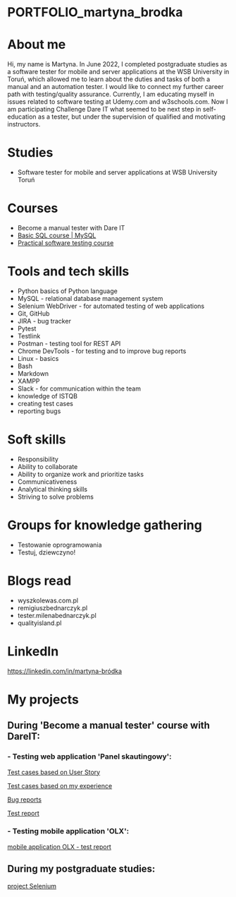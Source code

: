 # PORTFOLIO_martyna_brodka

#  About me
  Hi, my name is Martyna. In June 2022, I completed postgraduate studies as a software tester for mobile and server applications at the WSB University in Toruń, which allowed me to learn about the duties and tasks of both a manual and an automation tester. I would like to connect my further career path with testing/quality assurance. Currently, I am educating myself in issues related to software testing at Udemy.com and w3schools.com. Now I am participating Challenge Dare IT what seemed to be next step in self-education as a tester, but under the supervision of qualified and motivating instructors.
  
# Studies
  - Software tester for mobile and server applications at WSB University Toruń
  
# Courses
  - Become a manual tester with Dare IT
  - [Basic SQL course | MySQL](https://www.udemy.com/certificate/UC-dc488f60-aefc-4b20-b701-d3a6e8ed1d8a/)
  - [Practical software testing course](https://ude.my/UC-2c68ad30-c734-4631-88b4-4af133344137)
  
# Tools and tech skills
  - Python basics of Python language
  - MySQL - relational database management system
  - Selenium WebDriver - for automated testing of web applications
  - Git, GitHub
  - JIRA - bug tracker
  - Pytest
  - Testlink
  - Postman - testing tool for REST API
  - Chrome DevTools - for testing and to improve bug reports
  - Linux - basics
  - Bash
  - Markdown
  - XAMPP
  - Slack - for communication within the team
  - knowledge of ISTQB
  - creating test cases
  - reporting bugs
  
# Soft skills
  - Responsibility
  - Ability to collaborate
  - Ability to organize work and prioritize tasks
  - Communicativeness
  - Analytical thinking skills
  - Striving to solve problems

# Groups for knowledge gathering
  - Testowanie oprogramowania
  - Testuj, dziewczyno!
 
# Blogs read
  - wyszkolewas.com.pl
  - remigiuszbednarczyk.pl
  - tester.milenabednarczyk.pl
  - qualityisland.pl
  
# LinkedIn
https://linkedin.com/in/martyna-bródka

# My projects
  ## During 'Become a manual tester' course with DareIT:
  
  ### - Testing web application 'Panel skautingowy':
  
  [Test cases based on User Story](https://docs.google.com/spreadsheets/d/17wW2EmyXQof2-13uWYF5mfNGfczgWw1K5h5nRc2g9DA/edit?usp=share_link)
  
  [Test cases based on my experience](https://docs.google.com/spreadsheets/d/1qhqq7gvB1-uo2Hk41foYMNccAh6UfEV9Ui-XiaKFGCY/edit?usp=share_link)
   
  [Bug reports](https://docs.google.com/spreadsheets/d/1haXh73EnlIF2jbQ_I6-51CpYrvwtagGsznB-xxmbrRk/edit?usp=share_link)
      
  [Test report](https://docs.google.com/spreadsheets/d/1jttRvw_sA15w4ZhtyLvgy9YZXiXuAco_H5eXO2VMW-I/edit?usp=share_link)
    
  ### - Testing mobile application 'OLX': 
  
  [mobile application OLX - test report](https://docs.google.com/spreadsheets/d/11Pi6VLGrnI0tyeVno8IfymIVcD4892X5/edit#gid=1470010360)
  
  ## During my postgraduate studies:
  
  [project Selenium](https://github.com/martynabrodka/Projekt_Selenium.git)
  
